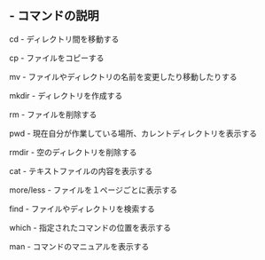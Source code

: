 ## - コマンドの説明

cd - ディレクトリ間を移動する

cp - ファイルをコピーする

mv - ファイルやディレクトリの名前を変更したり移動したりする

mkdir - ディレクトリを作成する

rm - ファイルを削除する

pwd - 現在自分が作業している場所、カレントディレクトリを表示する

rmdir - 空のディレクトリを削除する

cat - テキストファイルの内容を表示する

more/less - ファイルを１ページごとに表示する

find - ファイルやディレクトリを検索する

which - 指定されたコマンドの位置を表示する

man - コマンドのマニュアルを表示する
